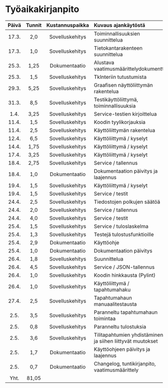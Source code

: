 # Työaikakirjanpito 

| Päivä | Tunnit | Kustannuspaikka | Kuvaus ajankäytöstä                    |
|:-----:|:--------------------:|:---------------:|:-------------------------|
| 17.3. | 2,0    | Sovelluskehitys | Toiminnallisuuksien suunnittelua |
| 17.3. | 1,0    | Sovelluskehitys | Tietokantarakenteen suunnittelua |
| 25.3. | 1,25   | Dokumentaatio   | Alustava vaatimusmäärittelydokumentti |
| 25.3. | 1,5    | Sovelluskehitys | TkInteriin tutustumista |
| 29.3. | 5,25   | Sovelluskehitys | Graafisen näyttöliittymän rakentelua |
| 31.3. | 8,5    | Sovelluskehitys | Testikäyttöliittymä, toiminnallisuuksia |
| 1.4.  | 3,25   | Sovelluskehitys | Service-testien kirjoittelua |
| 11.4. | 1,5    | Sovelluskehitys | Koodin tyylikorjauksia |
| 11.4. | 2,5    | Sovelluskehitys | Käyttöliittymän rakentelua |
| 12.4. | 6,5    | Sovelluskehitys | Käyttöliittymä / kyselyt |
| 14.4. | 1,75   | Sovelluskehitys | Käyttöliittymä / kyselyt |
| 17.4. | 3,25   | Sovelluskehitys | Käyttöliittymä / kyselyt |
| 18.4. | 2,75   | Sovelluskehitys | Service / tallennus |
| 18.4. | 1,0    | Dokumentaatio   | Dokumentaation päivitys ja laajennus |
| 19.4. | 1,5    | Sovelluskehitys | Käyttöliittymä / kyselyt |
| 19.4. | 1,5    | Sovelluskehitys | Service / testit |
| 24.4. | 2,5    | Sovelluskehitys | Tiedostojen polkujen säätöä |
| 24.4. | 2,0    | Sovelluskehitys | Service / tallennus |
| 24.4. | 4,0    | Sovelluskehitys | Service / testit |
| 25.4. | 1,5    | Sovelluskehitys | Service / tuloslaskelma |
| 25.4. | 1,3    | Sovelluskehitys | Testejä tulostusfunktioille |
| 25.4. | 2,9    | Dokumentaatio   | Käyttöohje |
| 25.4. | 1,0    | Dokumentaatio   | Dokumentaation päivitys |
| 26.4. | 1,8    | Sovelluskehitys | Suunnittelua |
| 26.4. | 4,5    | Sovelluskehitys | Service / JSON-tallennus |
| 26.4. | 1,0    | Sovelluskehitys | Koodin hinkkausta (Pylint) |
| 26.4. | 1,0    | Sovelluskehitys | Käyttöliittymä / tapahtumahaku |
| 27.4. | 2,5    | Sovelluskehitys | Tapahtumahaun manuaalitestausta |
| 2.5.  | 3,5    | Sovelluskehitys | Paranneltu tapahtumahaun toimintaa |
| 2.5.  | 0,8    | Sovelluskehitys | Paranneltu tulostuksia |
| 2.5.  | 3,6    | Sovelluskehitys | Tilitapahtumien yhdistäminen ja siihen liittyvät muutokset |
| 2.5.  | 1,7    | Dokumentaatio   | Käyttöohjeen päivitys ja laajennus |
| 2.5.  | 0,7    | Dokumentaatio   | Changelog, tuntikirjanpito, vaatimusmäärittely | 
| Yht.  | 81,05  | |  |
